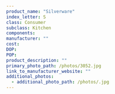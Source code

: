 ```yaml
---
product_name: "Silverware"
index_letter: S
class: Consumer
subclass: Kitchen
components:
manufacturer: ""
cost: 
DOP: 
POP: 
product_description: ""
primary_photo_path: /photos/3052.jpg
link_to_manufacturer_website: ""
additional_photos:
  - additional_photo_path: /photos/.jpg
---
```

